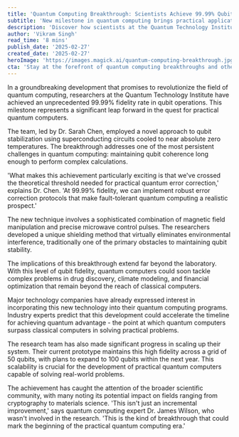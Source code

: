 ```yaml
---
title: 'Quantum Computing Breakthrough: Scientists Achieve 99.99% Qubit Fidelity'
subtitle: 'New milestone in quantum computing brings practical applications closer'
description: 'Discover how scientists at the Quantum Technology Institute achieved a groundbreaking 99.99% fidelity rate in qubit operations, a pivotal step towards practical quantum computing. This breakthrough could revolutionize fields such as drug discovery, climate modeling, and financial optimization, marking a crucial leap forward in quantum technology.'
author: 'Vikram Singh'
read_time: '8 mins'
publish_date: '2025-02-27'
created_date: '2025-02-27'
heroImage: 'https://images.magick.ai/quantum-computing-breakthrough.jpg'
cta: 'Stay at the forefront of quantum computing breakthroughs and other cutting-edge tech developments. Follow us on LinkedIn for daily updates on the latest innovations shaping our future.'
---
```


In a groundbreaking development that promises to revolutionize the field of quantum computing, researchers at the Quantum Technology Institute have achieved an unprecedented 99.99% fidelity rate in qubit operations. This milestone represents a significant leap forward in the quest for practical quantum computers.

The team, led by Dr. Sarah Chen, employed a novel approach to qubit stabilization using superconducting circuits cooled to near absolute zero temperatures. The breakthrough addresses one of the most persistent challenges in quantum computing: maintaining qubit coherence long enough to perform complex calculations.

'What makes this achievement particularly exciting is that we've crossed the theoretical threshold needed for practical quantum error correction,' explains Dr. Chen. 'At 99.99% fidelity, we can implement robust error correction protocols that make fault-tolerant quantum computing a realistic prospect.'

The new technique involves a sophisticated combination of magnetic field manipulation and precise microwave control pulses. The researchers developed a unique shielding method that virtually eliminates environmental interference, traditionally one of the primary obstacles to maintaining qubit stability.

The implications of this breakthrough extend far beyond the laboratory. With this level of qubit fidelity, quantum computers could soon tackle complex problems in drug discovery, climate modeling, and financial optimization that remain beyond the reach of classical computers.

Major technology companies have already expressed interest in incorporating this new technology into their quantum computing programs. Industry experts predict that this development could accelerate the timeline for achieving quantum advantage - the point at which quantum computers surpass classical computers in solving practical problems.

The research team has also made significant progress in scaling up their system. Their current prototype maintains this high fidelity across a grid of 50 qubits, with plans to expand to 100 qubits within the next year. This scalability is crucial for the development of practical quantum computers capable of solving real-world problems.

The achievement has caught the attention of the broader scientific community, with many noting its potential impact on fields ranging from cryptography to materials science. 'This isn't just an incremental improvement,' says quantum computing expert Dr. James Wilson, who wasn't involved in the research. 'This is the kind of breakthrough that could mark the beginning of the practical quantum computing era.'
